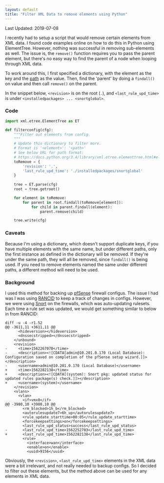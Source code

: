 ```yaml
---
layout: default
title: "Filter XML Data to remove elements using Python"
---
```


Last Updated: 2019-07-08

I recently had to setup a script that would remove certain elements from XML
data.  I found code examples online on how to do this in Python using
ElementTree.  However, nothing was successful in removing sub-elements as well.
The issue is, the `remove()` function requires you to pass the parent element,
but there's no easy way to find the parent of a node when looping through XML
data.

To work around this, I first specified a dictionary, with the element as the key
and the [path](https://docs.python.org/3.4/library/xml.etree.elementtree.html#elementtree-xpath) 
as the value.  Then, find the 'parent' by doing a `findall()` on value and then
call `remove()` on the parent.

In the snippet below, `<revision>` is on the root (`.`), and 
`<last_rule_upd_time>` is under `<installedpackages> ... <snortglobal>`.

### Code
```python
import xml.etree.ElementTree as ET

def filterconfig(cfg):
    """Filter out elements from config.
    """
    # Update this dictionary to filter more.
    # Format is '<element>': '<path>'
    # See below URL for path format:
    # https://docs.python.org/3.4/library/xml.etree.elementtree.html#elementtree-xpath
    toRemove = {
        'revision': '.',
        'last_rule_upd_time': './installedpackages/snortglobal' 
    }
    
    tree = ET.parse(cfg)
    root = tree.getroot()

    for element in toRemove:
        for parent in root.findall(toRemove[element]):
            for child in parent.findall(element):
                parent.remove(child)

    tree.write(cfg)
```

### Caveats

Because I'm using a dictionary, which doesn't support duplicate keys, if you
have multiple elements with the same name, but under different paths, only the
first instance as defined in the dictionary will be removed.  If they're under
the same path, they will all be removed, since `findall()` is being used.  If
you need to remove elements named the same under different paths, a different
method will need to be used.

### Background

I used this method for backing up [pfSense](https://www.pfsense.org/) firewall
configus. The issue I had was I was using [RANCID](https://www.shrubbery.net/rancid/) 
to keep a track of changes in configs.  However, we were using [Snort](https://www.snort.org/)
on the firewalls, which was auto-updating rulesets.  Each time a rule set was
updated, we would get something similar to below in from RANCID:

```
diff -u -4 -r1.52
@@ -3611,11 +3611,11 @@
      <hideversion></hideversion>
      <dnssecstripped></dnssecstripped>
    </unbound>
    <revision>
-     <time>1562267070</time>
-     <description><![CDATA[admin@10.201.0.170 (Local Database): Configuration saved on completion of the pfSense setup wizard.]]></description>
-     <username>admin@10.201.0.170 (Local Database)</username>
+     <time>1562282138</time>
+     <description><![CDATA[(system): Snort pkg: updated status for updated rules package(s) check.]]></description>
+     <username>(system)</username>
    </revision>
    <vlans>
      <vlan>
        <if>vmx0</if>
@@ -3980,10 +3980,10 @@
        <rm_blocked>1h_b</rm_blocked>
        <autorulesupdate7>6h_up</autorulesupdate7>
        <rule_update_starttime>00:05</rule_update_starttime>
        <forcekeepsettings>on</forcekeepsettings>
        <last_rule_upd_status>success</last_rule_upd_status>
-       <last_rule_upd_time>1562252703</last_rule_upd_time>
+       <last_rule_upd_time>1562282138</last_rule_upd_time>
        <rule>
          <interface>wan</interface>
          <enable>on</enable>
          <uuid>9156</uuid>
```

Obviously, the `<revision>`, `<last_rule_upd_time>` elements in the XML data
were a bit irrelevant, and not really needed to backup configs.  So I decided
to filter out these elements, but the method above can be used for any elements
in XML data.
